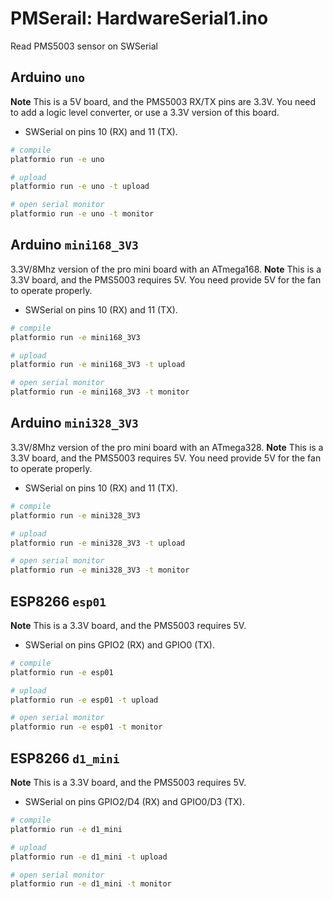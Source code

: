 # PMSerail: HardwareSerial1.ino

Read PMS5003 sensor on SWSerial

## Arduino `uno`

**Note** This is a 5V board, and the PMS5003 RX/TX pins are 3.3V.
You need to add a logic level converter, or use a 3.3V version of this board.

- SWSerial on pins 10 (RX) and 11 (TX).

```bash
# compile
platformio run -e uno

# upload
platformio run -e uno -t upload

# open serial monitor
platformio run -e uno -t monitor
```

## Arduino `mini168_3V3`

3.3V/8Mhz version of the pro mini board with an ATmega168.
**Note** This is a 3.3V board, and the PMS5003 requires 5V.
You need provide 5V for the fan to operate properly.

- SWSerial on pins 10 (RX) and 11 (TX).

```bash
# compile
platformio run -e mini168_3V3

# upload
platformio run -e mini168_3V3 -t upload

# open serial monitor
platformio run -e mini168_3V3 -t monitor
```

## Arduino `mini328_3V3`

3.3V/8Mhz version of the pro mini board with an ATmega328.
**Note** This is a 3.3V board, and the PMS5003 requires 5V.
You need provide 5V for the fan to operate properly.

- SWSerial on pins 10 (RX) and 11 (TX).

```bash
# compile
platformio run -e mini328_3V3

# upload
platformio run -e mini328_3V3 -t upload

# open serial monitor
platformio run -e mini328_3V3 -t monitor
```

## ESP8266 `esp01`

**Note** This is a 3.3V board, and the PMS5003 requires 5V.

- SWSerial on pins GPIO2 (RX) and GPIO0 (TX).

```bash
# compile
platformio run -e esp01

# upload
platformio run -e esp01 -t upload

# open serial monitor
platformio run -e esp01 -t monitor
```

## ESP8266 `d1_mini`

**Note** This is a 3.3V board, and the PMS5003 requires 5V.

- SWSerial on pins GPIO2/D4 (RX) and GPIO0/D3 (TX).

```bash
# compile
platformio run -e d1_mini

# upload
platformio run -e d1_mini -t upload

# open serial monitor
platformio run -e d1_mini -t monitor
```
